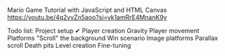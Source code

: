 Mario Game Tutorial with JavaScript and HTML Canvas
https://youtu.be/4q2vvZn5aoo?si=yk1amRrE4MnanK9y

Todo list: 
Project setup ✔
Player creation 
Gravity 
Player movement 
Platforms 
"Scroll" the background 
Win scenario 
Image platforms 
Parallax scroll
Death pits 
Level creation
Fine-tuning 